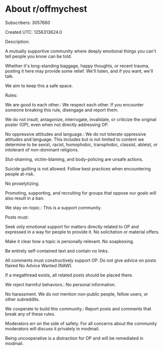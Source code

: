 # About r/offmychest

Subscribers: 3057660

Created UTC: 1256313624.0

Description:

A mutually supportive community where deeply emotional things you can't tell people you know can be told. 

Whether it's long-standing baggage, happy thoughts, or recent trauma, posting it here may provide some relief. We'll listen, and if you want, we'll talk. 

We aim to keep this a safe space.

Rules:

We are good to each other.: We respect each other. If you encounter someone breaking this rule, disengage and report them.
	
We do not insult, antagonize, interrogate, invalidate, or criticize the original poster (OP), even when not directly addressing OP.

No oppressive attitudes and language.: We do not tolerate oppressive attitudes and language. This includes but is not limited to content we determine to be sexist, racist, homophobic, transphobic, classist, ableist, or intolerant of non-dominant religions.

Slut-shaming, victim-blaming, and body-policing are unsafe actions.

Suicide guilting is not allowed. Follow best practices when encountering people at-risk.

No proselytizing.

Promoting, supporting, and recruiting for groups that oppose our goals will also result in a ban.

We stay on-topic.: This is a support community. 

Posts must:

Seek only emotional support for matters directly related to OP and expressed in a way for people to provide it. No solicitation or material offers.

Make it clear how a topic is personally relevant. No soapboxing.

Be entirely self-contained text and contain no links.

All comments must constructively support OP. Do not give advice on posts flaired No Advice Wanted (NAW).

If a megathread exists, all related posts should be placed there.

We reject harmful behaviors.: No personal information.

No harassment. We do not mention non-public people, fellow users, or other subreddits.

We cooperate to build this community.: Report posts and comments that break any of these rules.

Moderators err on the side of safety. For all concerns about the community moderators will discuss it privately in modmail.
	
Being uncooperative is a distraction for OP and will be remediated in modmail.

